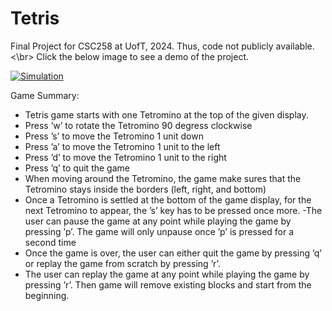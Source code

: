 # Tetris

Final Project for CSC258 at UofT, 2024. Thus, code not publicly available. <\br>
Click the below image to see a demo of the project. 


[![Simulation](https://img.youtube.com/vi/3h_8-vMZnq8/0.jpg)](https://youtu.be/3h_8-vMZnq8)


Game Summary:
- Tetris game starts with one Tetromino at the top of the given display.
-  Press ’w’ to rotate the Tetromino 90 degress clockwise
-  Press ’s’ to move the Tetromino 1 unit down
- Press ’a’ to move the Tetromino 1 unit to the left
- Press ’d’ to move the Tetromino 1 unit to the right
- Press ’q’ to quit the game
- When moving around the Tetromino, the game make sures that the Tetromino stays inside the borders (left, right, and bottom)
- Once a Tetromino is settled at the bottom of the game display, for the next Tetromino to appear, the ’s’ key has to be pressed once more.
-The user can pause the game at any point while playing the game by pressing ’p’. The game will only unpause once ’p’ is pressed for a second time
- Once the game is over, the user can either quit the game by pressing ’q’ or replay the game from scratch by pressing ’r’.
- The user can replay the game at any point while playing the game by pressing ’r’. Then game will remove existing blocks and start from the beginning.
